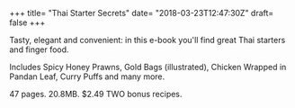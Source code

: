 +++
title= "Thai Starter Secrets"
date= "2018-03-23T12:47:30Z"
draft= false
+++

Tasty, elegant and convenient:
in this e-book you'll find great Thai starters and finger food.

Includes Spicy Honey Prawns, Gold Bags (illustrated), Chicken Wrapped in Pandan Leaf, Curry Puffs and many more.

47 pages. 20.8MB. $2.49
TWO bonus recipes.
